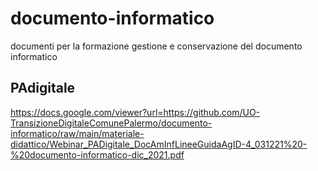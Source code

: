 # documento-informatico
documenti per la formazione gestione e conservazione del documento informatico

## PAdigitale
 https://docs.google.com/viewer?url=https://github.com/UO-TransizioneDigitaleComunePalermo/documento-informatico/raw/main/materiale-didattico/Webinar_PADigitale_DocAmInfLineeGuidaAgID-4_031221%20-%20documento-informatico-dic_2021.pdf
